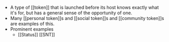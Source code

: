 - A type of [[token]] that is launched before its host knows exactly what it's for, but has a general sense of the opportunity of one.
- Many [[personal token]]s and [[social token]]s and [[community token]]s are examples of this.
- Prominent examples
    - [[Status]] [[SNT]]
